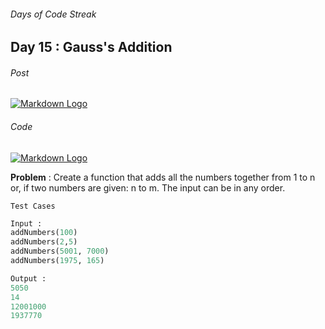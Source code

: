 ###### Days of Code Streak 
## Day 15 : Gauss's Addition

###### Post
[![Markdown Logo](https://img.shields.io/badge/LinkedIn-0077B5?style=for-the-badge&logo=linkedin&logoColor=white)](https://www.linkedin.com/posts/mustbemustak_daysofcode-vitbhopalgaming-20daysofcode-activity-7023217101716733952-hf8j?utm_source=share&utm_medium=member_desktop)

###### Code
[![Markdown Logo](https://img.shields.io/badge/JavaScript-323330?style=for-the-badge&logo=javascript&logoColor=F7DF1E)](https://github.com/Mus1ak/20DaysofCode/blob/main/Days/Day%2015/Day15.js)

**Problem** :  Create a function that adds all the numbers together from 1 to n or, if two numbers are given: n to m. The input can be in any order.

```Test Cases```

```python
Input : 
addNumbers(100)  
addNumbers(2,5)  
addNumbers(5001, 7000)
addNumbers(1975, 165)

Output : 
5050
14
12001000
1937770
``` 


